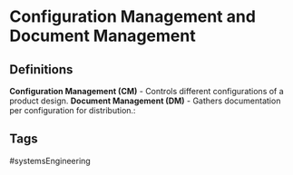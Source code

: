 # Configuration Management and Document Management

## Definitions
**Configuration Management (CM)** - Controls different configurations of a product design.
**Document Management (DM)** - Gathers documentation per configuration for distribution.:

## Tags
#systemsEngineering

